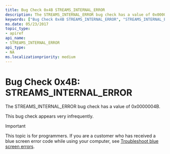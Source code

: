 ```yaml
---
title: Bug Check 0x4B STREAMS_INTERNAL_ERROR
description: The STREAMS_INTERNAL_ERROR bug check has a value of 0x0000004B.This bug check appears very infrequently.
keywords: ["Bug Check 0x4B STREAMS_INTERNAL_ERROR", "STREAMS_INTERNAL_ERROR"]
ms.date: 05/23/2017
topic_type:
- apiref
api_name:
- STREAMS_INTERNAL_ERROR
api_type:
- NA
ms.localizationpriority: medium
---
```


# Bug Check 0x4B: STREAMS\_INTERNAL\_ERROR


The STREAMS\_INTERNAL\_ERROR bug check has a value of 0x0000004B.

This bug check appears very infrequently.

> [!IMPORTANT]
> This topic is for programmers. If you are a customer who has received a blue screen error code while using your computer, see [Troubleshoot blue screen errors](https://www.windows.com/stopcode).


 

 




